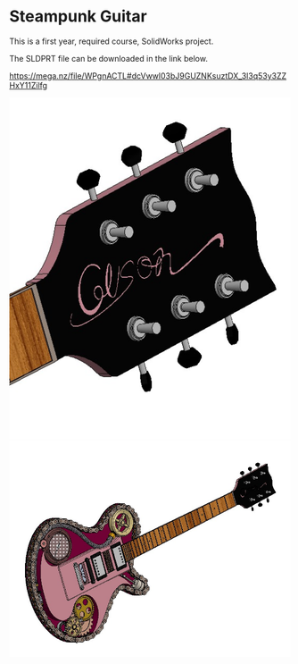 # Steampunk Guitar
This is a first year, required course, SolidWorks project.

The SLDPRT file can be downloaded in the link below.

https://mega.nz/file/WPgnACTL#dcVwwl03bJ9GUZNKsuztDX_3l3q53y3ZZHxY11Zilfg

![](https://github.com/GilSasson/Steampunk-Guitar/blob/main/31f7ad61-3440-468b-9f6b-7279b9db6901.jfif?raw=true)
![](https://github.com/GilSasson/Steampunk-Guitar/blob/main/8e449e1e-03bc-486b-a975-969b800a18e0.jfif?raw=true)
